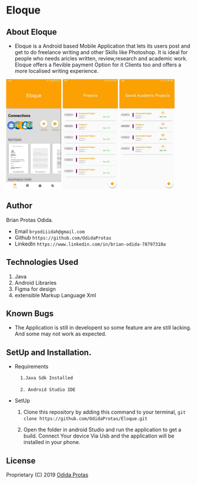 # Eloque


## About Eloque
* Eloque is a Android based Mobile Application that lets its users post and get to do freelance writing and other Skills like Photoshop. It is ideal for people who needs aricles written, review,research and academic work. Eloque offers a flevible payment Option for it Clients too and offers a more localised writing experience.

<img src="screenshots/home.jpg" height="300px">
<img src="screenshots/projects.jpg" height="300px">
<img src="screenshots/saved-projects.jpg" height="300px">

## Author
 Brian Protas Odida.

* Email `bryodiiidah@gmail.com`
* Github `https://github.com/OdidaProtas`
* LinkedIn `https://www.linkedin.com/in/brian-odida-78797318a`

## Technologies Used
1. Java
1. Android Libraries
1. Figma for design
1. extensible Markup Language Xml

## Known Bugs
* The Application is still in developent so some feature are are still lacking. And some may not work as expected.

## SetUp and Installation.
* Requirements

        1.Java Sdk Installed

        2. Android Studio IDE

* SetUp
  1. Clone this repository by adding this command to your terminal, `git clone https://github.com/OdidaProtas/Eloque.git`

  1. Open the folder in android Studio and run the application to  get a build. Connect Your device Via Usb and the application will be installed in your phone.


## License

Proprietary (C) 2019 [Odida Protas](github.com/OdidaProtas)
